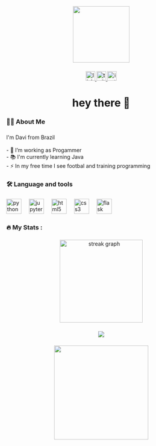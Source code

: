 <div align="center">
  <img height="150" src="https://miro.medium.com/v2/resize:fit:1400/format:webp/0*CpxR8zt1z6vZDorB.png"  />
</div>

###

<div align="center">
  <a href="https://www.linkedin.com/in/davi-caetano-641802303?utm_source=share&utm_campaign=share-via&utm-content=profile&utm_-medium=ios-app" target="_blank">
    <img src="https://img.shields.io/static/v1?message=LinkedIn&logo=linkedin&label=&color=0077B5&logoColor=&labelColor=&style=for-the-badge" height="25" alt="linkedin logo"  />
  </a>
  <a href="https://x.com/iamdozingdev?s=11" target="_blank">
    <img src="https://img.shields.io/static/v1?message=Twitter&logo=twitter&label=&color=1DA1F2&logoColor=white&labelColor=&style=for-the-badge" height="25" alt="twitter logo"  />
  </a>
  <a href="https://www.instagram.com/iamdozingdev/profilecard/?igsh=MTJtNHdwd2gzd-XRkbQ" target="_blank">
    <img src="https://img.shields.io/static/v1?message=Instagram&logo=instagram&label=&color=E4405F&logoColor=white&labelColor=&style=for-the-badge" height="25" alt="instagram logo"  />
  </a>
</div>

###

<h1 align="center">hey there 👋</h1>

###

<h3 align="left">👩‍💻  About Me</h3>

###

<p align="left">I'm Davi from Brazil<br><br>- 🔭 I’m working as Progammer<br>- 📚 I'm currently learning Java<br>- ⚡ In my free time I see footbal and training programming</p>

###

<h3 align="left">🛠 Language and tools</h3>

###

<div align="left">
  <img src="https://cdn.jsdelivr.net/gh/devicons/devicon/icons/python/python-original.svg" height="40" alt="python logo"  />
  <img width="12" />
  <img src="https://cdn.jsdelivr.net/gh/devicons/devicon/icons/jupyter/jupyter-original.svg" height="40" alt="jupyter logo"  />
  <img width="12" />
  <img src="https://cdn.jsdelivr.net/gh/devicons/devicon/icons/html5/html5-original.svg" height="40" alt="html5 logo"  />
  <img width="12" />
  <img src="https://cdn.jsdelivr.net/gh/devicons/devicon/icons/css3/css3-original.svg" height="40" alt="css3 logo"  />
  <img width="12" />
  <img src="https://cdn.jsdelivr.net/gh/devicons/devicon/icons/flask/flask-original.svg" height="40" alt="flask logo"  />
</div>

###

<h3 align="left">🔥   My Stats :</h3>

###

<div align="center">
  <img src="https://streak-stats.demolab.com?user=DozingDEV &locale=en&mode=daily&theme=dark&hide_border=false&border_radius=5&order=3" height="220" alt="streak graph"  />
</div>

###

<div align="center">
  <img height="" src="https://i.giphy.com/media/v1.Y2lkPTc5MGI3NjExbGh1ZHU4dXZvd251YWQ5a241OGJscHJ6dHpicXNlNDE5NTk2dGR1NCZlcD12MV9pbnRlcm5hbF9naWZfYnlfaWQmY3Q9Zw/xT8qB2HYA1vVSxooSY/giphy.gif"  />
</div>

###

<div align="center">
  <img height="250" src="https://i.giphy.com/media/v1.Y2lkPTc5MGI3NjExaXp1cjlhYWR3azBvYmIzbmE0Njl3Njkyd3Jva3c5ejJ0YWRuY3ppYiZlcD12MV9pbnRlcm5hbF9naWZfYnlfaWQmY3Q9Zw/jRtZJvoWxWVJ7uF1cx/giphy.gif"  />
</div>

###
